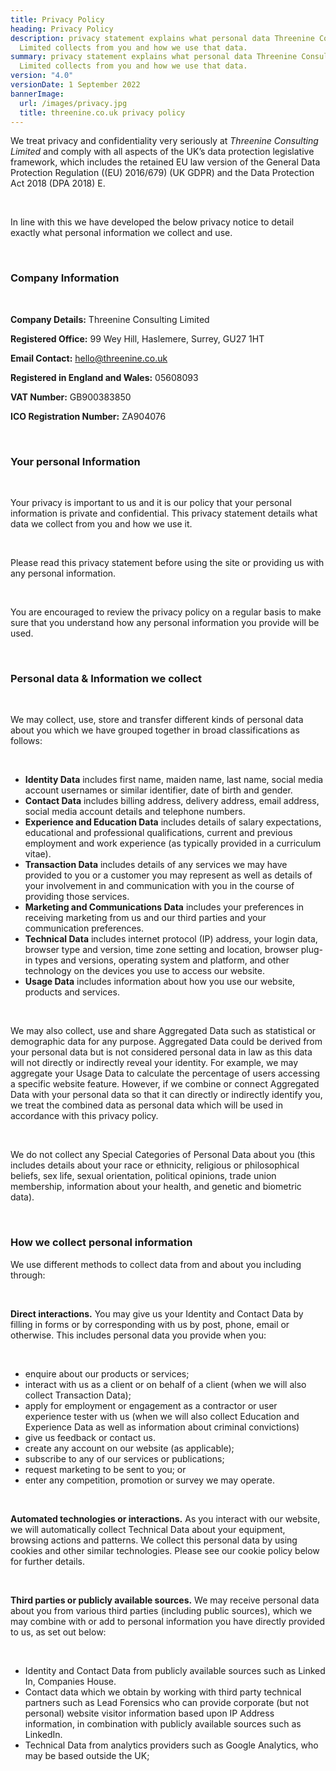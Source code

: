 ```yaml
---
title: Privacy Policy
heading: Privacy Policy
description: privacy statement explains what personal data Threenine Consulting
  Limited collects from you and how we use that data.
summary: privacy statement explains what personal data Threenine Consulting
  Limited collects from you and how we use that data.
version: "4.0"
versionDate: 1 September 2022
bannerImage:
  url: /images/privacy.jpg
  title: threenine.co.uk privacy policy
---
```

We treat privacy and confidentiality very seriously at *Threenine Consulting Limited* and comply with all aspects of the UK’s data protection legislative framework, which includes the retained EU law version of the General Data Protection Regulation ((EU) 2016/679) (UK GDPR) and the Data Protection Act 2018 (DPA 2018) E.
<p>&nbsp;</p>


In line with this we have developed the below privacy notice to detail exactly what personal information we collect and use. 
<p>&nbsp;</p>

### Company Information  

<p>&nbsp;</p>

**Company Details:** Threenine Consulting Limited

**Registered Office:** 99 Wey Hill, Haslemere, Surrey, GU27 1HT 

**Email Contact:** hello@threenine.co.uk

 **Registered in England and Wales:** 05608093

**VAT Number:** GB900383850

**ICO Registration Number:** ZA904076

<p>&nbsp;</p>

### Your personal Information

<p>&nbsp;</p>
Your privacy is important to us and it is our policy that your personal information is private and confidential. This privacy statement details what data we collect from you and how we use it.  
<p>&nbsp;</p>
 Please read this privacy statement before using the site or providing us with any personal information.
<p>&nbsp;</p> 
You are encouraged to review the privacy policy on a regular basis to make sure that you understand how any personal information you provide will be used.
<p>&nbsp;</p> 

### Personal data & Information we collect

<p>&nbsp;</p> 

We may collect, use, store and transfer different kinds of personal data about you which we have grouped together in broad classifications as follows:

<p>&nbsp;</p> 

* **Identity Data** includes first name, maiden name, last name, social media account usernames or similar identifier, date of birth and gender.</li>
* **Contact Data** includes billing address, delivery address, email address, social media account details and telephone numbers.
* **Experience and Education Data** includes details of salary expectations, educational and professional qualifications, current and previous employment and work experience (as typically provided in a curriculum vitae).
* **Transaction Data** includes details of any services we may have provided to you or a customer you may represent as well as details of your involvement in and communication with you in the course of providing those services.
* **Marketing and Communications Data** includes your preferences in receiving marketing from us and our third parties and your communication preferences.
* **Technical Data** includes internet protocol (IP) address, your login data, browser type and version, time zone setting and location, browser plug-in types and versions, operating system and platform, and other technology on the devices you use to access our website.
* **Usage Data** includes information about how you use our website, products and services.      
<p>&nbsp;</p> 
We may also collect, use and share Aggregated Data such as statistical or demographic data for any purpose. Aggregated Data could be derived from your personal data but is not considered personal data in law as this data will not directly or indirectly reveal your identity. For example, we may aggregate your Usage Data to calculate the percentage of users accessing a specific website feature. However, if we combine or connect Aggregated Data with your personal data so that it can directly or indirectly identify you, we treat the combined data as personal data which will be used in accordance with this privacy policy. 
<p>&nbsp;</p> 
We do not collect any Special Categories of Personal Data about you (this includes details about your race or ethnicity, religious or philosophical beliefs, sex life, sexual orientation, political opinions, trade union membership, information about your health, and genetic and biometric data).
<p>&nbsp;</p> 

### How we collect personal information

We use different methods to collect data from and about you including through:
<p>&nbsp;</p> 

**Direct interactions.** You may give us your Identity and Contact Data by filling in forms or by corresponding with us by post, phone, email or otherwise. This includes personal data you provide when you:

<p>&nbsp;</p> 

* enquire about our products or services;
* interact with us as a client or on behalf of a client (when we will also collect Transaction Data);
* apply for employment or engagement as a contractor or user experience tester with us (when we will also collect Education and Experience Data as well as information about criminal convictions)
* give us feedback or contact us.
* create any account on our website (as applicable);
* subscribe to any of our services or publications;
* request marketing to be sent to you; or
* enter any competition, promotion or survey we may operate.

<p>&nbsp;</p> 

**Automated technologies or interactions.** As you interact with our website, we will automatically collect Technical Data about your equipment, browsing actions and patterns. We collect this personal data by using cookies and other similar technologies. Please see our cookie policy below for further details.
<p>&nbsp;</p> 

**Third parties or publicly available sources.** We may receive personal data about you from various third parties (including public sources), which we may combine with or add to personal information you have directly provided to us, as set out below:

<p>&nbsp;</p> 

* Identity and Contact Data from publicly available sources such as Linked In, Companies House.
* Contact data which we obtain by working with third party technical partners such as Lead Forensics who can provide corporate (but not personal) website visitor information based upon IP Address information, in combination with publicly available sources such as LinkedIn.
* Technical Data from analytics providers such as Google Analytics, who may be based outside the UK;


       




